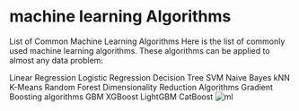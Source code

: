 # machine learning Algorithms
List of Common Machine Learning Algorithms
Here is the list of commonly used machine learning algorithms. These algorithms can be applied to almost any data problem:

Linear Regression
Logistic Regression
Decision Tree
SVM
Naive Bayes
kNN
K-Means
Random Forest
Dimensionality Reduction Algorithms
Gradient Boosting algorithms
GBM
XGBoost
LightGBM
CatBoost
![ml](https://user-images.githubusercontent.com/89722385/132034411-775891b6-a22f-4a96-87f7-ca5733ea6ac9.png)
